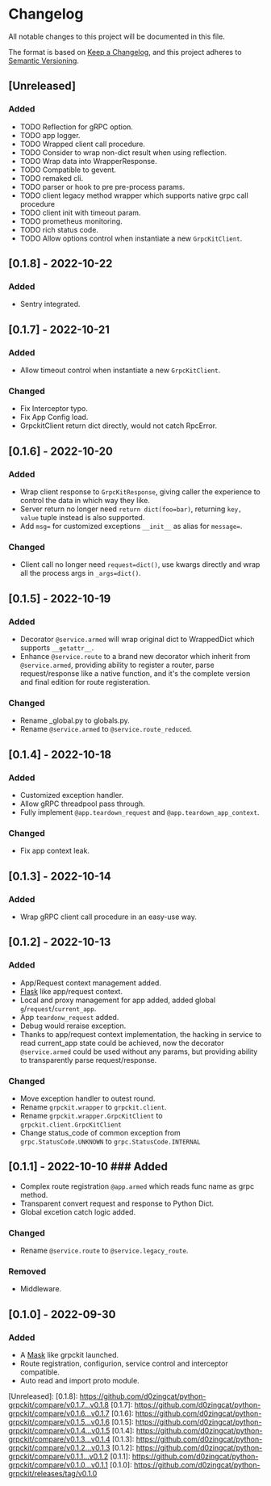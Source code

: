 # Changelog
All notable changes to this project will be documented in this file.

The format is based on [Keep a Changelog](https://keepachangelog.com/en/1.0.0/),
and this project adheres to [Semantic Versioning](https://semver.org/spec/v2.0.0.html).

## [Unreleased]
### Added
- TODO Reflection for gRPC option.
- TODO app logger.
- TODO Wrapped client call procedure.
- TODO Consider to wrap non-dict result when using reflection.
- TODO Wrap data into WrapperResponse.
- TODO Compatible to gevent.
- TODO remaked cli.
- TODO parser or hook to pre pre-process params.
- TODO client legacy method wrapper which supports native grpc call procedure
- TODO client init with timeout param.
- TODO prometheus monitoring.
- TODO rich status code.
- TODO Allow options control when instantiate a new `GrpcKitClient`.

## [0.1.8] - 2022-10-22
### Added
- Sentry integrated.


## [0.1.7] - 2022-10-21
### Added
- Allow timeout control when instantiate a new `GrpcKitClient`.

### Changed
- Fix Interceptor typo.
- Fix App Config load.
- GrpckitClient return dict directly, would not catch RpcError.

## [0.1.6] - 2022-10-20
### Added
- Wrap client response to `GrpcKitResponse`, giving caller the experience to control the data in which way they like.
- Server return no longer need `return dict(foo=bar)`, returning `key, value` tuple instead is also supported.
- Add `msg=` for customized exceptions `__init__` as alias for `message=`.

### Changed
- Client call no longer need `request=dict()`, use kwargs directly and wrap all the process args in `_args=dict()`.

## [0.1.5] - 2022-10-19
### Added
- Decorator `@service.armed` will wrap original dict to WrappedDict which supports `__getattr__`.
- Enhance `@service.route` to a brand new decorator which inherit from `@service.armed`, providing ability to register a router, parse request/response like a native function, and it's the complete version and final edition for route registeration.

### Changed
- Rename _global.py to globals.py.
- Rename `@service.armed` to `@service.route_reduced`.

## [0.1.4] - 2022-10-18
### Added
- Customized exception handler.
- Allow gRPC threadpool pass through.
- Fully implement `@app.teardown_request` and `@app.teardown_app_context`.

### Changed
- Fix app context leak.

## [0.1.3] - 2022-10-14
### Added
- Wrap gRPC client call procedure in an easy-use way.

## [0.1.2] - 2022-10-13
### Added
- App/Request context management added.
- [Flask](https://flask.palletsprojects.com/en/2.2.x/) like app/request context.
- Local and proxy management for app added, added global `g`/`request`/`current_app`.
- App `teardonw_request` added.
- Debug would reraise exception.
- Thanks to app/request context implementation, the hacking in service to read current_app state could be achieved, now the decorator `@service.armed` could be used without any params, but providing ability to transparently parse request/response.

### Changed
- Move exception handler to outest round.
- Rename `grpckit.wrapper` to `grpckit.client`.
- Rename `grpckit.wrapper.GrpcKitClient` to `grpckit.client.GrpcKitClient`
- Change status_code of common exception from `grpc.StatusCode.UNKNOWN` to `grpc.StatusCode.INTERNAL`

## [0.1.1] - 2022-10-10 ### Added
- Complex route registration `@app.armed` which reads func name as grpc method.
- Transparent convert request and response to Python Dict.
- Global excetion catch logic added.

### Changed
- Rename `@service.route` to `@service.legacy_route`.

### Removed
- Middleware. 

## [0.1.0] - 2022-09-30
### Added
- A [Mask](https://github.com/Eastwu5788/Mask) like grpckit launched.
- Route registration, configurion, service control and interceptor compatible.
- Auto read and import proto module.

[Unreleased]:
[0.1.8]: https://github.com/d0zingcat/python-grpckit/compare/v0.1.7...v0.1.8
[0.1.7]: https://github.com/d0zingcat/python-grpckit/compare/v0.1.6...v0.1.7
[0.1.6]: https://github.com/d0zingcat/python-grpckit/compare/v0.1.5...v0.1.6
[0.1.5]: https://github.com/d0zingcat/python-grpckit/compare/v0.1.4...v0.1.5
[0.1.4]: https://github.com/d0zingcat/python-grpckit/compare/v0.1.3...v0.1.4
[0.1.3]: https://github.com/d0zingcat/python-grpckit/compare/v0.1.2...v0.1.3
[0.1.2]: https://github.com/d0zingcat/python-grpckit/compare/v0.1.1...v0.1.2
[0.1.1]: https://github.com/d0zingcat/python-grpckit/compare/v0.1.0...v0.1.1
[0.1.0]: https://github.com/d0zingcat/python-grpckit/releases/tag/v0.1.0
